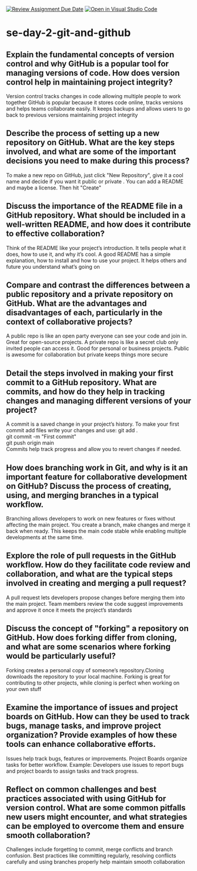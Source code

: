[![Review Assignment Due Date](https://classroom.github.com/assets/deadline-readme-button-22041afd0340ce965d47ae6ef1cefeee28c7c493a6346c4f15d667ab976d596c.svg)](https://classroom.github.com/a/8wgCKhpZ)
[![Open in Visual Studio Code](https://classroom.github.com/assets/open-in-vscode-2e0aaae1b6195c2367325f4f02e2d04e9abb55f0b24a779b69b11b9e10269abc.svg)](https://classroom.github.com/online_ide?assignment_repo_id=18392561&assignment_repo_type=AssignmentRepo)
# se-day-2-git-and-github
## Explain the fundamental concepts of version control and why GitHub is a popular tool for managing versions of code. How does version control help in maintaining project integrity?
Version control tracks changes in code allowing multiple people to work together GitHub is popular because it stores code online, tracks versions and helps teams collaborate easily. It keeps backups and allows users to go back to previous versions maintaining project integrity

## Describe the process of setting up a new repository on GitHub. What are the key steps involved, and what are some of the important decisions you need to make during this process?
To make a new repo on GitHub, just click "New Repository", give it a cool name and decide if you want it public  or private . You can add a README  and maybe a license. Then hit "Create"

## Discuss the importance of the README file in a GitHub repository. What should be included in a well-written README, and how does it contribute to effective collaboration?
Think of the README like your project’s introduction. It tells people what it does, how to use it, and why it’s cool. A good README has a simple explanation, how to install and how to use your project. It helps others and future you understand what’s going on

## Compare and contrast the differences between a public repository and a private repository on GitHub. What are the advantages and disadvantages of each, particularly in the context of collaborative projects?
A public repo is like an open party everyone can see your code and join in. Great for open-source projects. A private repo is like a secret club only invited people can access it. Good for personal or business projects. Public is awesome for collaboration but private keeps things more secure

## Detail the steps involved in making your first commit to a GitHub repository. What are commits, and how do they help in tracking changes and managing different versions of your project?
A commit is a saved change in your project’s history. To make your first commit add files write your changes and use:
git add .  
git commit -m "First commit"  
git push origin main  
Commits help track progress and allow you to revert changes if needed.
## How does branching work in Git, and why is it an important feature for collaborative development on GitHub? Discuss the process of creating, using, and merging branches in a typical workflow.
Branching allows developers to work on new features or fixes without affecting the main project. You create a branch, make changes and merge it back when ready. This keeps the main code stable while enabling multiple developments at the same time.
## Explore the role of pull requests in the GitHub workflow. How do they facilitate code review and collaboration, and what are the typical steps involved in creating and merging a pull request?
A pull request lets developers propose changes before merging them into the main project. Team members review the code suggest improvements and approve it once it meets the project’s standards

## Discuss the concept of "forking" a repository on GitHub. How does forking differ from cloning, and what are some scenarios where forking would be particularly useful?
Forking creates a personal copy of someone’s repository.Cloning downloads the repository to your local machine. Forking is great for contributing to other projects, while cloning is perfect when working on your own stuff
## Examine the importance of issues and project boards on GitHub. How can they be used to track bugs, manage tasks, and improve project organization? Provide examples of how these tools can enhance collaborative efforts.
Issues help track bugs, features or improvements. Project Boards organize tasks for better workflow.
Example: Developers use issues to report bugs and project boards to assign tasks and track progress.
## Reflect on common challenges and best practices associated with using GitHub for version control. What are some common pitfalls new users might encounter, and what strategies can be employed to overcome them and ensure smooth collaboration?  
Challenges include forgetting to commit, merge conflicts and branch confusion. Best practices like committing regularly, resolving conflicts carefully and using branches properly help maintain smooth collaboration
